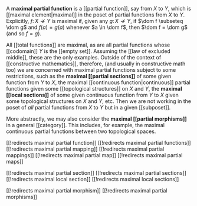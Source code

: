 
A __maximal partial function__ is a [[partial function]], say from $X$ to $Y$, which is [[maximal element|maximal]] in the poset of partial functions from $X$ to $Y$.  Explicitly, $f\colon X \nrightarrow Y$ is maximal if, given any $g\colon X \nrightarrow Y$, if $\dom f \subseteq \dom g$ and $f(a) = g(a)$ whenever $a \in \dom f$, then $\dom f = \dom g$ (and so $f = g$).

All [[total functions]] are maximal, as are all partial functions whose [[codomain]] $Y$ is the [[empty set]].  Assuming the [[law of excluded middle]], these are the only examples.  Outside of the context of [[constructive mathematics]], therefore, (and usually in constructive math too) we are concerned with maximal partial functions subject to some restrictions, such as the __maximal [[partial sections]]__ of some given function from $Y$ to $X$, the maximal [[continuous function|continuous]] partial functions given some [[topological structures]] on $X$ and $Y$, the __maximal [[local sections]]__ of some given continuous function from $Y$ to $X$ given some topological structures on $X$ and $Y$, etc.  Then we are not working in the poset of *all* partial functions from $X$ to $Y$ but in a given [[subposet]].

More abstractly, we may also consider the __maximal [[partial morphisms]]__ in a general [[category]].  This includes, for example, the maximal continuous partial functions between two topological spaces.


[[!redirects maximal partial function]]
[[!redirects maximal partial functions]]
[[!redirects maximal partial mapping]]
[[!redirects maximal partial mappings]]
[[!redirects maximal partial map]]
[[!redirects maximal partial maps]]

[[!redirects maximal partial section]]
[[!redirects maximal partial sections]]
[[!redirects maximal local section]]
[[!redirects maximal local sections]]

[[!redirects maximal partial morphism]]
[[!redirects maximal partial morphisms]]
